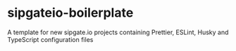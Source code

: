 # sipgateio-boilerplate

A template for new sipgate.io projects containing Prettier, ESLint, Husky and TypeScript configuration files
